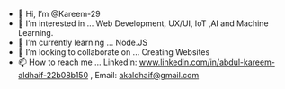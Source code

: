 - 👋 Hi, I’m @Kareem-29
- 👀 I’m interested in ... Web Development, UX/UI, IoT ,AI and Machine Learning.
- 🌱 I’m currently learning ... Node.JS
- 💞️ I’m looking to collaborate on ... Creating Websites
- 📫 How to reach me ... LinkedIn: www.linkedin.com/in/abdul-kareem-aldhaif-22b08b150 , Email: akaldhaif@gmail.com

<!---
Kareem-29/Kareem-29 is a ✨ special ✨ repository because its `README.md` (this file) appears on your GitHub profile.
You can click the Preview link to take a look at your changes.
--->
